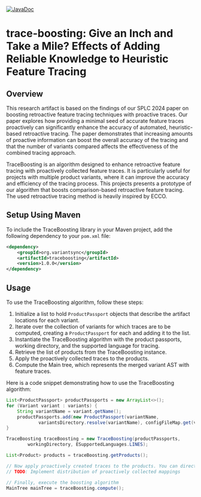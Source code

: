 [![JavaDoc](https://img.shields.io/badge/JavaDoc-Documentation-blue)](https://github.com/VariantSync/trace-boosting/docs/)

# trace-boosting: Give an Inch and Take a Mile? Effects of Adding Reliable Knowledge to Heuristic Feature Tracing

## Overview
This research artifact is based on the findings of our SPLC 2024 paper on boosting retroactive feature tracing techniques with proactive traces. 
Our paper explores how providing a minimal seed of accurate feature traces proactively can significantly enhance the accuracy of automated, heuristic-based retroactive tracing. 
The paper demonstrates that increasing amounts of proactive information can boost the overall accuracy of the tracing and that the number of variants compared affects the effectiveness of the combined tracing approach.

TraceBoosting is an algorithm designed to enhance retroactive feature tracing with proactively collected feature traces. 
It is particularly useful for projects with multiple product variants, where it can improve the accuracy and efficiency of the tracing process. 
This projects presents a prototype of our algorithm that boosts comparison-based retroactive feature tracing. 
The used retroactive tracing method is heavily inspired by ECCO.

## Setup Using Maven
To include the TraceBoosting library in your Maven project, add the following dependency to your `pom.xml` file:

```xml
<dependency>
    <groupId>org.variantsync</groupId>
    <artifactId>traceboosting</artifactId>
    <version>1.0.0</version>
</dependency>
```

## Usage
To use the TraceBoosting algorithm, follow these steps:

1. Initialize a list to hold `ProductPassport` objects that describe the artifact locations for each variant.
2. Iterate over the collection of variants for which traces are to be computed, creating a `ProductPassport` for each and adding it to the list.
3. Instantiate the TraceBoosting algorithm with the product passports, working directory, and the supported language for tracing.
4. Retrieve the list of products from the TraceBoosting instance.
5. Apply the proactively collected traces to the products.
6. Compute the Main tree, which represents the merged variant AST with feature traces.

Here is a code snippet demonstrating how to use the TraceBoosting algorithm:

```java
List<ProductPassport> productPassports = new ArrayList<>();
for (Variant variant : variants) {
    String variantName = variant.getName();
    productPassports.add(new ProductPassport(variantName,
            variantsDirectory.resolve(variantName), configFileMap.get(variantName)));
}

TraceBoosting traceBoosting = new TraceBoosting(productPassports,
        workingDirectory, ESupportedLanguages.LINES);

List<Product> products = traceBoosting.getProducts();

// Now apply proactively created traces to the products. You can directly access the AST nodes of the products.
// TODO: Implement distribution of proactively collected mappings

// Finally, execute the boosting algorithm
MainTree mainTree = traceBoosting.compute();
```
